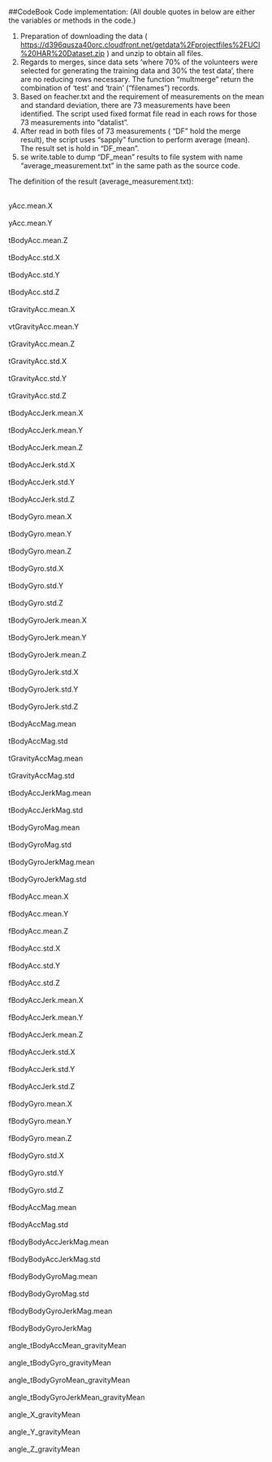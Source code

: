 ##CodeBook
Code implementation:  (All double quotes in below are either the variables or methods in the code.)

1.	Preparation of downloading the data ( https://d396qusza40orc.cloudfront.net/getdata%2Fprojectfiles%2FUCI%20HAR%20Dataset.zip ) and unzip to obtain all files.
2.	Regards to merges, since data sets ‘where 70% of the volunteers were selected for generating the training data and 30% the test data’, there are no reducing rows necessary. The function “multmerge” return the combination of ‘test’ and ‘train’ (“filenames”) records.
3.	Based on feacher.txt and the requirement of measurements on the mean and standard deviation, there are 73 measurements have been identified. The script used fixed format file read in each rows for those 73 measurements into “datalist”.
4.	After read in both files of 73 measurements ( “DF” hold the merge result), the script uses “sapply” function to perform average (mean). The result set is hold in “DF_mean”.
5.	se write.table to dump “DF_mean” results to file system with name “average_measurement.txt” in the same path as the source code.

The definition of the result (average_measurement.txt):

<br>yAcc.mean.X</br>
<br>yAcc.mean.Y</br>
<br>tBodyAcc.mean.Z</br>
<br>tBodyAcc.std.X</br>
<br>tBodyAcc.std.Y</br>
<br>tBodyAcc.std.Z</br>
<br>tGravityAcc.mean.X</br>
<br>vtGravityAcc.mean.Y</br>
<br>tGravityAcc.mean.Z</br>
<br>tGravityAcc.std.X</br>
<br>tGravityAcc.std.Y</br>
<br>tGravityAcc.std.Z</br>
<br>tBodyAccJerk.mean.X</br>
<br>tBodyAccJerk.mean.Y</br>
<br>tBodyAccJerk.mean.Z</br>
<br>tBodyAccJerk.std.X</br>
<br>tBodyAccJerk.std.Y</br>
<br>tBodyAccJerk.std.Z</br>
<br>tBodyGyro.mean.X</br>
<br>tBodyGyro.mean.Y</br>
<br>tBodyGyro.mean.Z</br>
<br>tBodyGyro.std.X</br>
<br>tBodyGyro.std.Y</br>
<br>tBodyGyro.std.Z</br>
<br>tBodyGyroJerk.mean.X</br>
<br>tBodyGyroJerk.mean.Y</br>
<br>tBodyGyroJerk.mean.Z</br>
<br>tBodyGyroJerk.std.X</br>
<br>tBodyGyroJerk.std.Y</br>
<br>tBodyGyroJerk.std.Z</br>
<br>tBodyAccMag.mean</br>
<br>tBodyAccMag.std</br>
<br>tGravityAccMag.mean</br>
<br>tGravityAccMag.std</br>
<br>tBodyAccJerkMag.mean</br>
<br>tBodyAccJerkMag.std</br>
<br>tBodyGyroMag.mean</br>
<br>tBodyGyroMag.std</br>
<br>tBodyGyroJerkMag.mean</br>
<br>tBodyGyroJerkMag.std</br>
<br>fBodyAcc.mean.X</br>
<br>fBodyAcc.mean.Y</br>
<br>fBodyAcc.mean.Z</br>
<br>fBodyAcc.std.X</br>
<br>fBodyAcc.std.Y</br>
<br>fBodyAcc.std.Z</br>
<br>fBodyAccJerk.mean.X</br>
<br>fBodyAccJerk.mean.Y</br>
<br>fBodyAccJerk.mean.Z</br>
<br>fBodyAccJerk.std.X</br>
<br>fBodyAccJerk.std.Y</br>
<br>fBodyAccJerk.std.Z</br>
<br>fBodyGyro.mean.X</br>
<br>fBodyGyro.mean.Y</br>
<br>fBodyGyro.mean.Z</br>
<br>fBodyGyro.std.X</br>
<br>fBodyGyro.std.Y</br>
<br>fBodyGyro.std.Z</br>
<br>fBodyAccMag.mean</br>
<br>fBodyAccMag.std</br>
<br>fBodyBodyAccJerkMag.mean</br>
<br>fBodyBodyAccJerkMag.std</br>
<br>fBodyBodyGyroMag.mean</br>
<br>fBodyBodyGyroMag.std</br>
<br>fBodyBodyGyroJerkMag.mean</br>
<br>fBodyBodyGyroJerkMag</br>
<br>angle_tBodyAccMean_gravityMean</br>
<br>angle_tBodyGyro_gravityMean</br>
<br>angle_tBodyGyroMean_gravityMean</br>
<br>angle_tBodyGyroJerkMean_gravityMean</br>
<br>angle_X_gravityMean</br>
<br>angle_Y_gravityMean</br>
<br>angle_Z_gravityMean</br>
